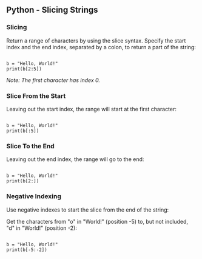 <h2>Python - Slicing Strings</h2>

<h3>Slicing</h3>
<p>Return a range of characters by using the slice syntax. Specify the start index and the end index, separated by a colon, to return a part of the string:</p>
<pre><code>
b = "Hello, World!"
print(b[2:5])  <!-- Output: llo -->
</code></pre>
<p><em>Note: The first character has index 0.</em></p>

<h3>Slice From the Start</h3>
<p>Leaving out the start index, the range will start at the first character:</p>
<pre><code>
b = "Hello, World!"
print(b[:5])  <!-- Output: Hello -->
</code></pre>

<h3>Slice To the End</h3>
<p>Leaving out the end index, the range will go to the end:</p>
<pre><code>
b = "Hello, World!"
print(b[2:])  <!-- Output: llo, World! -->
</code></pre>

<h3>Negative Indexing</h3>
<p>Use negative indexes to start the slice from the end of the string:</p>
<p>Get the characters from "o" in "World!" (position -5) to, but not included, "d" in "World!" (position -2):</p>
<pre><code>
b = "Hello, World!"
print(b[-5:-2])  <!-- Output: orl -->
</code></pre>
